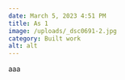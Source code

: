 ```yaml
---
date: March 5, 2023 4:51 PM
title: As 1
image: /uploads/_dsc0691-2.jpg
category: Built work
alt: alt
---
```

a﻿aa